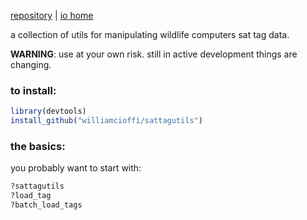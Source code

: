 
[repository](https://github.com/williamcioffi/sattagutils) | [io
home](https://williamcioffi.github.io)

a collection of utils for manipulating wildlife computers sat tag data.

**WARNING**: use at your own risk. still in active development things
are changing.

### to install:

``` r
library(devtools)
install_github("williamcioffi/sattagutils")
```

### the basics:

you probably want to start with:

``` r
?sattagutils
?load_tag
?batch_load_tags
```
